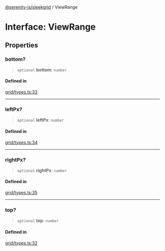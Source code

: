 [@serenity-is/sleekgrid](../README.md) / ViewRange

# Interface: ViewRange

## Properties

### bottom?

> `optional` **bottom**: `number`

#### Defined in

[grid/types.ts:33](https://github.com/serenity-is/sleekgrid/blob/master/src/grid/types.ts#L33)

***

### leftPx?

> `optional` **leftPx**: `number`

#### Defined in

[grid/types.ts:34](https://github.com/serenity-is/sleekgrid/blob/master/src/grid/types.ts#L34)

***

### rightPx?

> `optional` **rightPx**: `number`

#### Defined in

[grid/types.ts:35](https://github.com/serenity-is/sleekgrid/blob/master/src/grid/types.ts#L35)

***

### top?

> `optional` **top**: `number`

#### Defined in

[grid/types.ts:32](https://github.com/serenity-is/sleekgrid/blob/master/src/grid/types.ts#L32)
